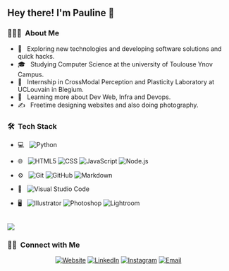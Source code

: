 <h2> Hey there! I'm Pauline 👋</h2>

<h3> 👨🏻‍💻 &nbsp;About Me </h3>

- 🤔 &nbsp; Exploring new technologies and developing software solutions and quick hacks.
- 🎓 &nbsp; Studying Computer Science at the university of Toulouse Ynov Campus.
- 💼 &nbsp; Internship in CrossModal Perception and Plasticity Laboratory at UCLouvain in Blegium.
- 🌱 &nbsp; Learning more about Dev Web, Infra and Devops.
- ✍️ &nbsp; Freetime designing websites and also doing photography.

<h3> 🛠 &nbsp;Tech Stack</h3>

- 💻 &nbsp;
  ![Python](https://img.shields.io/badge/-Python-333333?style=flat&logo=python)

- 🌐 &nbsp;
  ![HTML5](https://img.shields.io/badge/-HTML5-333333?style=flat&logo=HTML5)
  ![CSS](https://img.shields.io/badge/-CSS-333333?style=flat&logo=CSS3&logoColor=1572B6)
  ![JavaScript](https://img.shields.io/badge/-JavaScript-333333?style=flat&logo=javascript)
  ![Node.js](https://img.shields.io/badge/-Node.js-333333?style=flat&logo=node.js)
  
- ⚙️ &nbsp;
  ![Git](https://img.shields.io/badge/-Git-333333?style=flat&logo=git)
  ![GitHub](https://img.shields.io/badge/-GitHub-333333?style=flat&logo=github)
  ![Markdown](https://img.shields.io/badge/-Markdown-333333?style=flat&logo=markdown)
- 🔧 &nbsp;
  ![Visual Studio Code](https://img.shields.io/badge/-Visual%20Studio%20Code-333333?style=flat&logo=visual-studio-code&logoColor=007ACC)

- 🖥 &nbsp;
  ![Illustrator](https://img.shields.io/badge/-Illustrator-333333?style=flat&logo=adobe-illustrator)
  ![Photoshop](https://img.shields.io/badge/-Photoshop-333333?style=flat&logo=adobe-photoshop)
  ![Lightroom](https://img.shields.io/badge/-Lightroom-333333?style=flat&logo=adobe-lightroom)

<br/>

<a href="https://github.com/WeeXee">
<img src="https://github-readme-stats.vercel.app/api/top-langs?username=WeeXee&layout=compact"/>

</a>


<br/>

<h3> 🤝🏻 &nbsp;Connect with Me </h3>

<p align="center">
<a href="https://weexee.github.io/Portfolio/"><img alt="Website" src="https://img.shields.io/badge/Website-Pauline.Cabee@Portfolio.com-blue?style=flat-square&logo=google-chrome"></a>
<a href="https://www.linkedin.com/in/pauline-cabee-b4664b187/"><img alt="LinkedIn" src="https://img.shields.io/badge/LinkedIn-Pauline%20Cabee%20-blue?style=flat-square&logo=linkedin"></a>
<a href="https://www.instagram.com/kbphotographiie/"><img alt="Instagram" src="https://img.shields.io/badge/Instagram-Kbphotographiie-blue?style=flat-square&logo=instagram"></a>
<a href="mailto:pauline.cabee@ynov.com"><img alt="Email" src="https://img.shields.io/badge/Email-Pauline.cabee@ynov.com-blue?style=flat-square&logo=gmail"></a>
</p>
